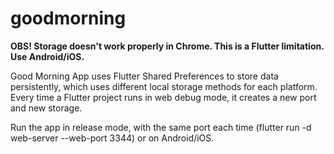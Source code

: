 # goodmorning

**OBS! Storage doesn't work properly in Chrome. This is a Flutter limitation. Use Android/iOS.**

Good Morning App uses Flutter Shared Preferences to store data persistently, which uses different local storage methods for each platform. Every time a Flutter project runs in web debug mode, it creates a new port and new storage. 

Run the app in release mode, with the same port each time (flutter run -d web-server --web-port 3344) or on Android/iOS.

